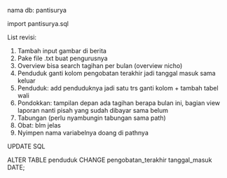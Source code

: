 nama db: pantisurya 

import pantisurya.sql

List revisi:

1. Tambah input gambar di berita
2. Pake file .txt buat pengurusnya
3. Overview bisa search tagihan per bulan (overview nicho)
4. Penduduk ganti kolom pengobatan terakhir jadi tanggal masuk sama keluar
5. Penduduk: add penduduknya jadi satu trs ganti kolom + tambah tabel wali
6. Pondokkan: tampilan depan ada tagihan berapa bulan ini, bagian view laporan nanti pisah yang sudah dibayar sama belum
7. Tabungan (perlu nyambungin tabungan sama path)
8. Obat: blm jelas
9. Nyimpen nama variabelnya doang di pathnya

UPDATE SQL

ALTER TABLE penduduk
CHANGE pengobatan_terakhir tanggal_masuk DATE;
